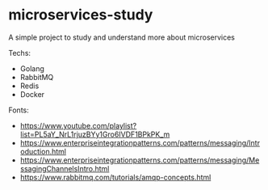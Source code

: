 # microservices-study
A simple project to study and understand more about microservices

Techs:
  - Golang
  - RabbitMQ
  - Redis
  - Docker

Fonts: 
  - https://www.youtube.com/playlist?list=PL5aY_NrL1rjuzBYy1Gro6IVDF1BPkPK_m
  - https://www.enterpriseintegrationpatterns.com/patterns/messaging/Introduction.html
  - https://www.enterpriseintegrationpatterns.com/patterns/messaging/MessagingChannelsIntro.html
  - https://www.rabbitmq.com/tutorials/amqp-concepts.html
